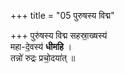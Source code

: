 +++
title = "05 पुरुषस्य विद्म"

+++
पुरु॑षस्य विद्म सहस्रा॒ख्षस्य॑  
महा-दे॒वस्य॑ **धीमहि** ।  
तन्नो॑ रुद्रः प्रचो॒दया॑त् ॥